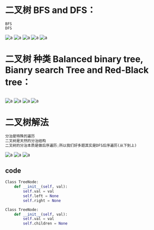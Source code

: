 # 二叉树 BFS and DFS：
```
BFS
DFS
```

![a](https://github.com/SSRRBB/Leetcode/blob/main/Images/330.png)
![a](https://github.com/SSRRBB/Leetcode/blob/main/Images/253.png)
![a](https://github.com/SSRRBB/Leetcode/blob/main/Images/328.png)
![a](https://github.com/SSRRBB/Leetcode/blob/main/Images/329.png)
![a](https://github.com/SSRRBB/Leetcode/blob/main/Images/338.png)

# 二叉树 种类 Balanced binary tree, Bianry search Tree and Red-Black tree：
```

```
![a](https://github.com/SSRRBB/Leetcode/blob/main/Images/331.png)
![a](https://github.com/SSRRBB/Leetcode/blob/main/Images/332.png)
![a](https://github.com/SSRRBB/Leetcode/blob/main/Images/333.png)
![a](https://github.com/SSRRBB/Leetcode/blob/main/Images/334.png)

# 二叉树解法

```python
分治是特殊的遍历
二叉树是天然的分治结构
二叉树的分治本质是做后序遍历;所以我们好多题其实是DFS后序遍历(从下到上)
```

![a](https://github.com/SSRRBB/Leetcode/blob/main/Images/335.png)
![a](https://github.com/SSRRBB/Leetcode/blob/main/Images/336.png)
![a](https://github.com/SSRRBB/Leetcode/blob/main/Images/337.png)

## code
```python
Class TreeNode:
    def __init__(self, val):
        self.val = val
        self.left = None
        self.right = None
```

```python
Class TreeNode:
    def __init__(self, val):
        self.val = val
        self.children = None
